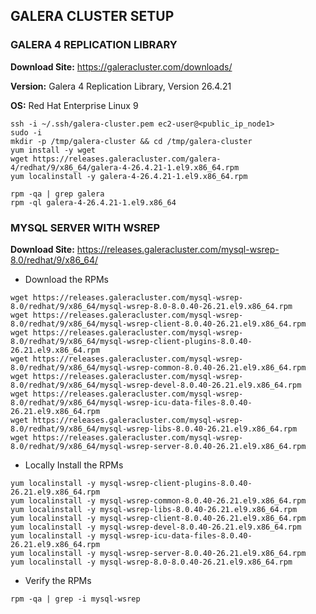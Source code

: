 ## GALERA CLUSTER SETUP

### GALERA 4 REPLICATION LIBRARY
**Download Site:** https://galeracluster.com/downloads/

**Version:** Galera 4 Replication Library, Version 26.4.21

**OS:** Red Hat Enterprise Linux 9
```
ssh -i ~/.ssh/galera-cluster.pem ec2-user@<public_ip_node1>
sudo -i
mkdir -p /tmp/galera-cluster && cd /tmp/galera-cluster
yum install -y wget
wget https://releases.galeracluster.com/galera-4/redhat/9/x86_64/galera-4-26.4.21-1.el9.x86_64.rpm
yum localinstall -y galera-4-26.4.21-1.el9.x86_64.rpm

rpm -qa | grep galera
rpm -ql galera-4-26.4.21-1.el9.x86_64
```

### MYSQL SERVER WITH WSREP
**Download Site:** https://releases.galeracluster.com/mysql-wsrep-8.0/redhat/9/x86_64/
* Download the RPMs
```
wget https://releases.galeracluster.com/mysql-wsrep-8.0/redhat/9/x86_64/mysql-wsrep-8.0-8.0.40-26.21.el9.x86_64.rpm
wget https://releases.galeracluster.com/mysql-wsrep-8.0/redhat/9/x86_64/mysql-wsrep-client-8.0.40-26.21.el9.x86_64.rpm
wget https://releases.galeracluster.com/mysql-wsrep-8.0/redhat/9/x86_64/mysql-wsrep-client-plugins-8.0.40-26.21.el9.x86_64.rpm
wget https://releases.galeracluster.com/mysql-wsrep-8.0/redhat/9/x86_64/mysql-wsrep-common-8.0.40-26.21.el9.x86_64.rpm
wget https://releases.galeracluster.com/mysql-wsrep-8.0/redhat/9/x86_64/mysql-wsrep-devel-8.0.40-26.21.el9.x86_64.rpm
wget https://releases.galeracluster.com/mysql-wsrep-8.0/redhat/9/x86_64/mysql-wsrep-icu-data-files-8.0.40-26.21.el9.x86_64.rpm
wget https://releases.galeracluster.com/mysql-wsrep-8.0/redhat/9/x86_64/mysql-wsrep-libs-8.0.40-26.21.el9.x86_64.rpm
wget https://releases.galeracluster.com/mysql-wsrep-8.0/redhat/9/x86_64/mysql-wsrep-server-8.0.40-26.21.el9.x86_64.rpm
```

* Locally Install the RPMs
```
yum localinstall -y mysql-wsrep-client-plugins-8.0.40-26.21.el9.x86_64.rpm
yum localinstall -y mysql-wsrep-common-8.0.40-26.21.el9.x86_64.rpm
yum localinstall -y mysql-wsrep-libs-8.0.40-26.21.el9.x86_64.rpm
yum localinstall -y mysql-wsrep-client-8.0.40-26.21.el9.x86_64.rpm
yum localinstall -y mysql-wsrep-devel-8.0.40-26.21.el9.x86_64.rpm
yum localinstall -y mysql-wsrep-icu-data-files-8.0.40-26.21.el9.x86_64.rpm
yum localinstall -y mysql-wsrep-server-8.0.40-26.21.el9.x86_64.rpm
yum localinstall -y mysql-wsrep-8.0-8.0.40-26.21.el9.x86_64.rpm
```

* Verify the RPMs
```
rpm -qa | grep -i mysql-wsrep
```
